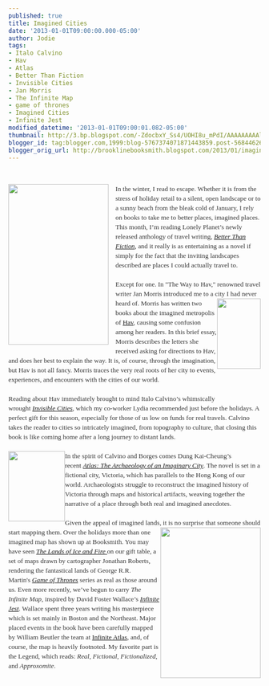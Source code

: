 ```yaml
---
published: true
title: Imagined Cities
date: '2013-01-01T09:00:00.000-05:00'
author: Jodie
tags:
- Italo Calvino
- Hav
- Atlas
- Better Than Fiction
- Invisible Cities
- Jan Morris
- The Infinite Map
- game of thrones
- Imagined Cities
- Infinite Jest
modified_datetime: '2013-01-01T09:00:01.082-05:00'
thumbnail: http://3.bp.blogspot.com/-ZdocbxY_Ss4/UOHI8u_mPdI/AAAAAAAAAlY/tHBumndl_24/s72-c/better-than-fiction.jpg
blogger_id: tag:blogger.com,1999:blog-5767374071871443859.post-5684462691251085073
blogger_orig_url: http://brooklinebooksmith.blogspot.com/2013/01/imagined-cities.html
---
```


<br /><div class="separator" style="clear: both; text-align: center;"><a href="http://3.bp.blogspot.com/-ZdocbxY_Ss4/UOHI8u_mPdI/AAAAAAAAAlY/tHBumndl_24/s1600/better-than-fiction.jpg" imageanchor="1" style="clear: left; float: left; margin-bottom: 1em; margin-right: 1em;"><img border="0" height="320" src="http://3.bp.blogspot.com/-ZdocbxY_Ss4/UOHI8u_mPdI/AAAAAAAAAlY/tHBumndl_24/s320/better-than-fiction.jpg" width="200" /></a></div><div style="color: #333333; font-family: Georgia, 'Times New Roman', 'Bitstream Charter', Times, serif; font-size: 13.333333969116211px; line-height: 19px;">In the winter, I read to escape. Whether it is from the stress of holiday retail to a silent, open landscape or to a sunny beach from the bleak&nbsp;cold of January, I rely on books to take me to better places, imagined places. This month, I’m reading Lonely Planet’s newly released anthology of travel writing,&nbsp;<a data-mce-href="http://www.brooklinebooksmith-shop.com/book/9781742205946" href="http://www.brooklinebooksmith-shop.com/book/9781742205946"><em>Better Than Fiction</em></a>, and it really is as entertaining as a novel if simply for the fact that the inviting landscapes described are places I could actually travel to.</div><div style="color: #333333; font-family: Georgia, 'Times New Roman', 'Bitstream Charter', Times, serif; font-size: 13.333333969116211px; line-height: 19px;"><br /></div><div style="color: #333333; font-family: Georgia, 'Times New Roman', 'Bitstream Charter', Times, serif; font-size: 13.333333969116211px; line-height: 19px;">Except for one. In "The Way to Hav," renowned travel writer Jan Morris introduced me to a city I had never heard of.&nbsp;<a data-mce-href="http://globecornerbookstore.com/blogs/wp-content/uploads/2012/12/FC97815901744941.jpg" href="http://globecornerbookstore.com/blogs/wp-content/uploads/2012/12/FC97815901744941.jpg"><img alt="" class="alignright size-full wp-image-8632" data-mce-src="http://globecornerbookstore.com/blogs/wp-content/uploads/2012/12/FC97815901744941.jpg" height="140" src="http://globecornerbookstore.com/blogs/wp-content/uploads/2012/12/FC97815901744941.jpg" style="border: 0px; cursor: default; float: right;" title="FC9781590174494" width="87" /></a>Morris has written two books about the imagined metropolis of&nbsp;<a data-mce-href="http://www.brooklinebooksmith-shop.com/book/9781590174494" href="http://www.brooklinebooksmith-shop.com/book/9781590174494">Hav</a>, causing some confusion among her readers. In this brief essay, Morris describes the letters she received asking for directions to Hav, and does her best to explain the way. It is, of course, through the imagination, but Hav is not all fancy. Morris traces the very real roots of her city to events, experiences, and encounters with the cities of our world.</div><div style="color: #333333; font-family: Georgia, 'Times New Roman', 'Bitstream Charter', Times, serif; font-size: 13.333333969116211px; line-height: 19px;"><br /></div><div style="color: #333333; font-family: Georgia, 'Times New Roman', 'Bitstream Charter', Times, serif; font-size: 13.333333969116211px; line-height: 19px;">Reading about Hav immediately brought to mind Italo Calvino’s whimsically wrought&nbsp;<a data-mce-href="http://www.brooklinebooksmith-shop.com/book/%5Bmodel%5D-240" href="http://www.brooklinebooksmith-shop.com/book/%5Bmodel%5D-240"><em>Invisible Cities</em></a>, which my co-worker Lydia recommended just before the holidays. A perfect gift for this season, especially for those of us low on funds for real travels. Calvino takes the reader to cities so intricately imagined, from topography to culture, that closing this book is like coming home after a long journey to distant lands.</div><div style="color: #333333; font-family: Georgia, 'Times New Roman', 'Bitstream Charter', Times, serif; font-size: 13.333333969116211px; line-height: 19px;"><br /></div><div style="color: #333333; font-family: Georgia, 'Times New Roman', 'Bitstream Charter', Times, serif; font-size: 13.333333969116211px; line-height: 19px;"><a data-mce-href="http://globecornerbookstore.com/blogs/wp-content/uploads/2012/12/FC9780231161008.jpg" href="http://globecornerbookstore.com/blogs/wp-content/uploads/2012/12/FC9780231161008.jpg"><img alt="" class="alignleft size-full wp-image-8613" data-mce-src="http://globecornerbookstore.com/blogs/wp-content/uploads/2012/12/FC9780231161008.jpg" height="140" src="http://globecornerbookstore.com/blogs/wp-content/uploads/2012/12/FC9780231161008.jpg" style="border: 0px; cursor: default; float: left;" title="FC9780231161008" width="113" /></a>In the spirit of Calvino and Borges comes Dung Kai-Cheung’s recent&nbsp;<a data-mce-href="http://www.brooklinebooksmith-shop.com/book/9780231161008" href="http://www.brooklinebooksmith-shop.com/book/9780231161008"><em>Atlas: The Archaeology of an Imaginary City</em></a>. The novel is set in a fictional city, Victoria, which has parallels to the Hong Kong of our world. Archaeologists struggle to reconstruct the imagined history of Victoria through maps and historical artifacts, weaving together the narrative of a place through both real and imagined anecdotes.</div><div style="color: #333333; font-family: Georgia, 'Times New Roman', 'Bitstream Charter', Times, serif; font-size: 13.333333969116211px; line-height: 19px;"><br /></div><div style="color: #333333; font-family: Georgia, 'Times New Roman', 'Bitstream Charter', Times, serif; font-size: 13.333333969116211px; line-height: 19px;">Given the appeal of imagined lands, it is no surprise that someone should start mapping them. Over the<a data-mce-href="http://globecornerbookstore.com/blogs/wp-content/uploads/2012/12/Infinite_Map_Final_750x1125.png" href="http://globecornerbookstore.com/blogs/wp-content/uploads/2012/12/Infinite_Map_Final_750x1125.png"><img alt="" class="alignright size-medium wp-image-8618" data-mce-src="http://globecornerbookstore.com/blogs/wp-content/uploads/2012/12/Infinite_Map_Final_750x1125-200x300.png" height="300" src="http://globecornerbookstore.com/blogs/wp-content/uploads/2012/12/Infinite_Map_Final_750x1125-200x300.png" style="border: 0px; cursor: default; float: right;" title="Infinite_Map_Final_750x1125" width="200" /></a>&nbsp;holidays more&nbsp;than one imagined map has shown up at Booksmith. You may have seen&nbsp;<a data-mce-href="http://www.brooklinebooksmith-shop.com/book/9780345538543" href="http://www.brooklinebooksmith-shop.com/book/9780345538543"><em>The Lands of Ice and Fire</em>&nbsp;</a>on our&nbsp;gift table, a set of maps drawn<em></em>&nbsp;by cartographer Jonathan Roberts, rendering the fantastical lands of George R.R. Martin's&nbsp;<a data-mce-href="http://www.brooklinebooksmith-shop.com/book/9780345529053" href="http://www.brooklinebooksmith-shop.com/book/9780345529053"><em>Game of Thrones</em></a>&nbsp;series as real as those around us. Even more recently, we’ve begun to carry&nbsp;<em>The Infinite Map</em>, inspired by David Foster Wallace’s&nbsp;<a data-mce-href="http://www.brooklinebooksmith-shop.com/book/9780316066525" href="http://www.brooklinebooksmith-shop.com/book/9780316066525"><em>Infinite Jest</em></a>. Wallace spent three years writing his masterpiece which is set mainly in Boston and the Northeast. Major placed events in the book have been carefully mapped by William Beutler the team at&nbsp;<a data-mce-href="http://infiniteatlas.com/" href="http://infiniteatlas.com/">Infinite Atlas</a>, and, of course, the map is heavily footnoted. My favorite part is the Legend, which reads:&nbsp;<em>Real</em>,&nbsp;<em>Fictional</em>,&nbsp;<em>Fictionalized</em>, and&nbsp;<em>Approxomite</em>.</div>